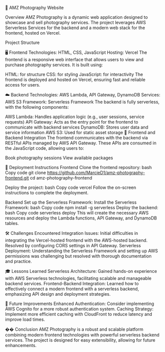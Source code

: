 📸 AMZ Photography Website


Overview
AMZ Photography is a dynamic web application designed to showcase and sell photography services. The project leverages AWS Serverless Services for the backend and a modern web stack for the frontend, hosted on Vercel.

Project Structure

🖥️ Frontend
Technologies: HTML, CSS, JavaScript
Hosting: Vercel
The frontend is a responsive web interface that allows users to view and purchase photography services. It is built using:

HTML: for structure
CSS: for styling
JavaScript: for interactivity
The frontend is deployed and hosted on Vercel, ensuring fast and reliable access for users.

☁️ Backend
Technologies: AWS Lambda, API Gateway, DynamoDB
Services: AWS S3
Framework: Serverless Framework
The backend is fully serverless, with the following components:

AWS Lambda: Handles application logic (e.g., user sessions, service requests)
API Gateway: Acts as the entry point for the frontend to communicate with backend services
DynamoDB: Stores user data and service information
AWS S3: Used for static asset storage
🔗 Frontend and Backend Integration
The frontend communicates with the backend via RESTful APIs managed by AWS API Gateway. These APIs are consumed in the JavaScript code, allowing users to:

Book photography sessions
View available packages

🚀 Deployment Instructions
Frontend
Clone the frontend repository:
bash
Copy code
git clone https://github.com/MarcieD1/amz-photography-frontend.git
cd amz-photography-frontend

Deploy the project:
bash
Copy code
vercel
Follow the on-screen instructions to complete the deployment.

Backend
Set up the Serverless Framework:
Install the Serverless Framework:
bash
Copy code
npm install -g serverless
Deploy the backend:
bash
Copy code
serverless deploy
This will create the necessary AWS resources and deploy the Lambda functions, API Gateway, and DynamoDB tables.

🛠️ Challenges Encountered
Integration Issues: Initial difficulties in integrating the Vercel-hosted frontend with the AWS-hosted backend. Resolved by configuring CORS settings in API Gateway.
Serverless Deployment: Understanding the Serverless Framework and setting up AWS permissions was challenging but resolved with thorough documentation and practice.

🎓 Lessons Learned
Serverless Architecture: Gained hands-on experience with AWS Serverless technologies, facilitating scalable and manageable backend services.
Frontend-Backend Integration: Learned how to effectively connect a modern frontend with a serverless backend, emphasizing API design and deployment strategies.

🚧 Future Improvements
Enhanced Authentication: Consider implementing AWS Cognito for a more robust authentication system.
Caching Strategy: Implement more efficient caching with CloudFront to reduce latency and improve load times.

�� Conclusion
AMZ Photography is a robust and scalable platform combining modern frontend technologies with powerful serverless backend services. The project is designed for easy extensibility, allowing for future enhancements.
